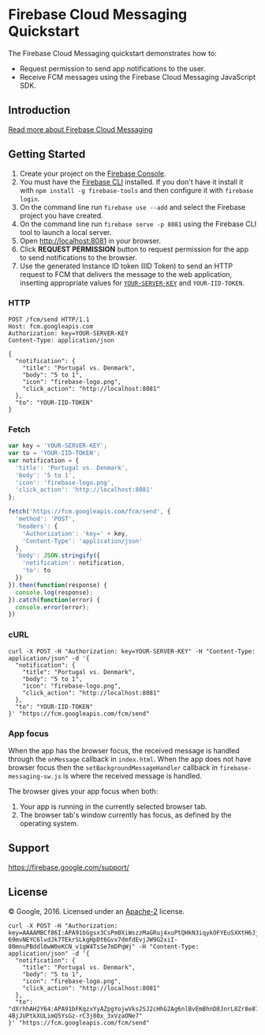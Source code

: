 Firebase Cloud Messaging Quickstart
===================================

The Firebase Cloud Messaging quickstart demonstrates how to:
- Request permission to send app notifications to the user.
- Receive FCM messages using the Firebase Cloud Messaging JavaScript SDK.

Introduction
------------

[Read more about Firebase Cloud Messaging](https://firebase.google.com/docs/cloud-messaging/)

Getting Started
---------------

1. Create your project on the [Firebase Console](https://console.firebase.google.com).
1. You must have the [Firebase CLI](https://firebase.google.com/docs/cli/) installed. If you don't have it install it with `npm install -g firebase-tools` and then configure it with `firebase login`.
1. On the command line run `firebase use --add` and select the Firebase project you have created.
1. On the command line run `firebase serve -p 8081` using the Firebase CLI tool to launch a local server.
1. Open [http://localhost:8081](http://localhost:8081) in your browser.
4. Click **REQUEST PERMISSION** button to request permission for the app to send notifications to the browser.
5. Use the generated Instance ID token (IID Token) to send an HTTP request to FCM that delivers the message to the web application, inserting appropriate values for [`YOUR-SERVER-KEY`](https://console.firebase.google.com/project/_/settings/cloudmessaging) and `YOUR-IID-TOKEN`.

### HTTP
```
POST /fcm/send HTTP/1.1
Host: fcm.googleapis.com
Authorization: key=YOUR-SERVER-KEY
Content-Type: application/json

{
  "notification": {
    "title": "Portugal vs. Denmark",
    "body": "5 to 1",
    "icon": "firebase-logo.png",
    "click_action": "http://localhost:8081"
  },
  "to": "YOUR-IID-TOKEN"
}
```

### Fetch
```js
var key = 'YOUR-SERVER-KEY';
var to = 'YOUR-IID-TOKEN';
var notification = {
  'title': 'Portugal vs. Denmark',
  'body': '5 to 1',
  'icon': 'firebase-logo.png',
  'click_action': 'http://localhost:8081'
};

fetch('https://fcm.googleapis.com/fcm/send', {
  'method': 'POST',
  'headers': {
    'Authorization': 'key=' + key,
    'Content-Type': 'application/json'
  },
  'body': JSON.stringify({
    'notification': notification,
    'to': to
  })
}).then(function(response) {
  console.log(response);
}).catch(function(error) {
  console.error(error);
})
```

### cURL
```
curl -X POST -H "Authorization: key=YOUR-SERVER-KEY" -H "Content-Type: application/json" -d '{
  "notification": {
    "title": "Portugal vs. Denmark",
    "body": "5 to 1",
    "icon": "firebase-logo.png",
    "click_action": "http://localhost:8081"
  },
  "to": "YOUR-IID-TOKEN"
}' "https://fcm.googleapis.com/fcm/send"
```

### App focus
When the app has the browser focus, the received message is handled through
the `onMessage` callback in `index.html`. When the app does not have browser
focus then the `setBackgroundMessageHandler` callback in `firebase-messaging-sw.js`
is where the received message is handled.

The browser gives your app focus when both:

1. Your app is running in the currently selected browser tab.
2. The browser tab's window currently has focus, as defined by the operating system.

Support
-------

https://firebase.google.com/support/

License
-------

© Google, 2016. Licensed under an [Apache-2](../LICENSE) license.

```angular2html
curl -X POST -H "Authorization: key=AAAAMBCf86I:APA91bGgsx3CsPm0XiWszzMaGRuj4xuPtQHkN3iqykOFYEuSXXtH6JjM-69mvNEYC6lvdJk7TEkrSLkgHpDt6Gvx7dmfdEvjJW9G2xiI-80mnuPBddl0wW0eKCN_v1gW4TsSe7mDPqWj" -H "Content-Type: application/json" -d '{
  "notification": {
    "title": "Portugal vs. Denmark",
    "body": "5 to 1",
    "icon": "firebase-logo.png",
    "click_action": "http://localhost:8081"
  },
  "to": "dXrhhAH2Y64:APA91bFKqzxYyAZpgYojwVks2SJ2cHhG2Ag6nlBvEmBhnD8JnrL8Zr8e87a3hKJordNjxV2iUJMbgl5IKMwIU4rJchreWKtbghrq4x-4BjJUPtkXULimQ5YsGz-rC3j80x_3xVzaONe7"
}' "https://fcm.googleapis.com/fcm/send"
```
